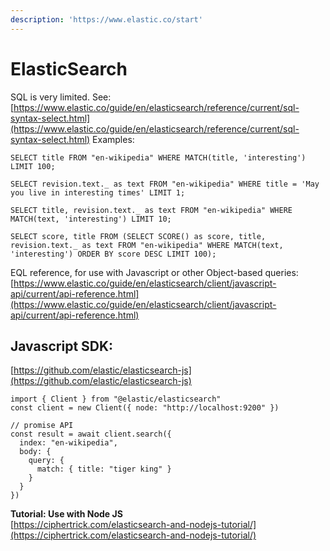 ```yaml
---
description: 'https://www.elastic.co/start'
---
```


# ElasticSearch

SQL is very limited. See: [https://www.elastic.co/guide/en/elasticsearch/reference/current/sql-syntax-select.html](https://www.elastic.co/guide/en/elasticsearch/reference/current/sql-syntax-select.html) Examples:

```text
SELECT title FROM "en-wikipedia" WHERE MATCH(title, 'interesting') LIMIT 100;

SELECT revision.text._ as text FROM "en-wikipedia" WHERE title = 'May you live in interesting times' LIMIT 1;

SELECT title, revision.text._ as text FROM "en-wikipedia" WHERE MATCH(text, 'interesting') LIMIT 10;

SELECT score, title FROM (SELECT SCORE() as score, title, revision.text._ as text FROM "en-wikipedia" WHERE MATCH(text, 'interesting') ORDER BY score DESC LIMIT 100);
```

EQL reference, for use with Javascript or other Object-based queries:  
[https://www.elastic.co/guide/en/elasticsearch/client/javascript-api/current/api-reference.html](https://www.elastic.co/guide/en/elasticsearch/client/javascript-api/current/api-reference.html)

## Javascript SDK:

[https://github.com/elastic/elasticsearch-js](https://github.com/elastic/elasticsearch-js)

```text
import { Client } from "@elastic/elasticsearch"
const client = new Client({ node: "http://localhost:9200" })

// promise API
const result = await client.search({
  index: "en-wikipedia",
  body: {
    query: {
      match: { title: "tiger king" }
    }
  }
})
```

**Tutorial: Use with Node JS**  
[https://ciphertrick.com/elasticsearch-and-nodejs-tutorial/](https://ciphertrick.com/elasticsearch-and-nodejs-tutorial/) 

